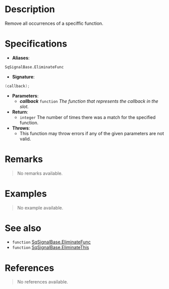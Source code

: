 # Description

Remove all occurrences of a speciffic function.

# Specifications

* **Aliases**:
```D
SqSignalBase.EliminateFunc
```
* **Signature**:
```D
(callback);
```
* **Parameters**:
	* **_callback_** `function` *The function that represents the callback in the slot.*
* **Return**:
	* `integer` The number of times there was a match for the specified function.
* **Throws**:
	* This function may throw errors if any of the given parameters are not valid.

# Remarks

> No remarks available.

# Examples

> No example available.

# See also

* `function` [SqSignalBase.EliminateFunc](Function.SqSignalBase.Eliminate)
* `function` [SqSignalBase.EliminateThis](Function.SqSignalBase.EliminateThis)

# References

> No references available.
